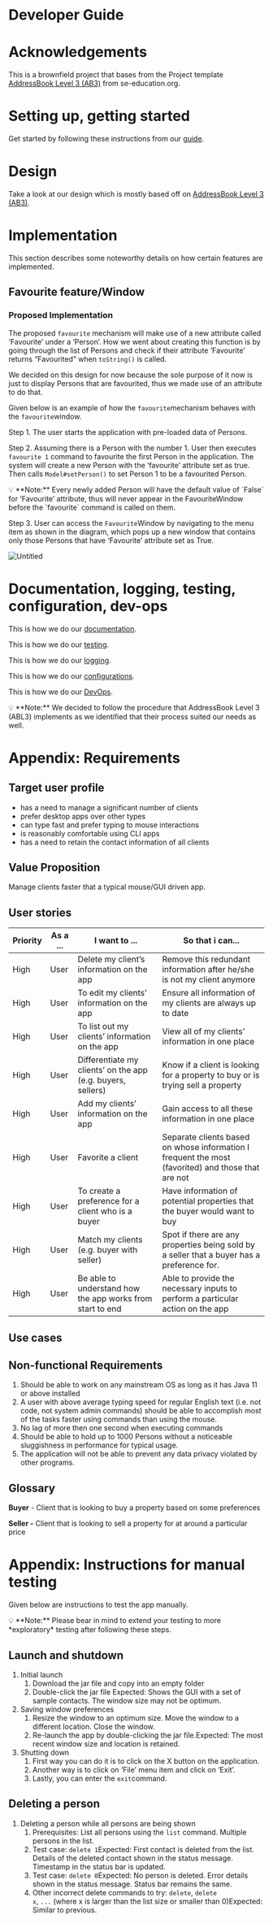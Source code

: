 # Developer Guide

# Acknowledgements

This is a brownfield project that bases from the Project template [AddressBook Level 3 (AB3)](https://se-education.org/docs/templates.html) from se-education.org. 

# Setting up, getting started

Get started by following these instructions from our [guide](https://www.notion.so/Setting-up-and-getting-started-28e77333ad24494093cc39f79194a1e2). 

# Design

Take a look at our design which is mostly based off on [AddressBook Level 3 (AB3)](https://se-education.org/addressbook-level3/DeveloperGuide.html#design).

# Implementation

This section describes some noteworthy details on how certain features are implemented.

## Favourite feature/Window

### Proposed Implementation

The proposed `favourite` mechanism will make use of a new attribute called ‘Favourite’ under a ‘Person’. How we went about creating this function is by going through the list of Persons and check if their attribute ‘Favourite’ returns “Favourited” when `toString()` is called.

We decided on this design for now because the sole purpose of it now is just to display Persons that are favourited, thus we made use of an attribute to do that.

Given below is an example of how the `favourite`mechanism behaves with the `favourite`window.

Step 1. The user starts the application with pre-loaded data of Persons.

Step 2. Assuming there is a Person with the number 1. User then executes `favourite 1` command to favourite the first Person in the application. The system will create a new Person with the ‘favourite’ attribute set as true. Then calls `Model#setPerson()` to set Person 1 to be a favourited Person.

<aside>
💡 **Note:** Every newly added Person will have the default value of `False` for ‘Favourite’ attribute, thus will never appear in the FavouriteWindow before the `favourite` command is called on them.

</aside>

Step 3. User can access the `Favourite`Window by navigating to the menu item as shown in the diagram, which pops up a new window that contains only those Persons that have ‘Favourite’ attribute set as True.

![Untitled](Developer%20%2001421/Untitled.png)

# Documentation, logging, testing, configuration, dev-ops

This is how we do our [documentation](https://se-education.org/addressbook-level3/Documentation.html).

This is how we do our [testing](https://se-education.org/addressbook-level3/Testing.html).

This is how we do our [logging](https://se-education.org/addressbook-level3/Logging.html).

This is how we do our [configurations](https://se-education.org/addressbook-level3/Configuration.html).

This is how we do our [DevOps](https://se-education.org/addressbook-level3/DevOps.html).

<aside>
💡 **Note:** We decided to follow the procedure that AddressBook Level 3 (ABL3) implements as we identified that their process suited our needs as well.

</aside>

# Appendix: Requirements

## Target user profile

- has a need to manage a significant number of clients
- prefer desktop apps over other types
- can type fast and prefer typing to mouse interactions
- is reasonably comfortable using CLI apps
- has a need to retain the contact information of all clients

## Value Proposition

Manage clients faster that a typical mouse/GUI driven app.

## User stories

| Priority | As a ... | I want to ... | So that i can... |
| --- | --- | --- | --- |
| High | User | Delete my client’s information on the app | Remove this redundant information after he/she is not my client anymore |
| High | User | To edit my clients’ information on the app | Ensure all information of my clients are always up to date |
| High | User | To list out my clients’ information on the app | View all of my clients’ information in one place |
| High | User | Differentiate my clients’ on the app (e.g. buyers, sellers) | Know if a client is looking for a property to buy or is trying sell a property |
| High | User | Add my clients’ information on the app | Gain access to all these information in one place   |
| High | User | Favorite a client | Separate clients based on whose information I frequent the most (favorited) and those that are not |
| High | User | To create a preference for a client who is a buyer | Have information of potential properties that the buyer would want to buy |
| High | User | Match my clients (e.g. buyer with seller) | Spot if there are any properties being sold by a seller that a buyer has a preference for. |
| High | User | Be able to understand how the app works from start to end | Able to provide the necessary inputs to perform a particular action on the app |

## Use cases

## Non-functional Requirements

1. Should be able to work on any mainstream OS as long as it has Java 11 or above installed
2. A user with above average typing speed for regular English text (i.e. not code, not system admin commands) should be able to accomplish most of the tasks faster using commands than using the mouse.
3. No lag of more then one second when executing commands
4. Should be able to hold up to 1000 Persons without a noticeable sluggishness in performance for typical usage.
5. The application will not be able to prevent any data privacy violated by other programs.

## Glossary

**Buyer** - Client that is looking to buy a property based on some preferences

**Seller -** Client that is looking to sell a property for at around a particular price

# Appendix: Instructions for manual testing

Given below are instructions to test the app manually.

<aside>
💡 **Note:** Please bear in mind to extend your testing to more *exploratory* testing after following these steps.

</aside>

## Launch and shutdown

1. Initial launch
    1. Download the jar file and copy into an empty folder
    2. Double-click the jar file Expected: Shows the GUI with a set of sample contacts. The window size may not be optimum.
2. Saving window preferences
    1. Resize the window to an optimum size. Move the window to a different location. Close the window.
    2. Re-launch the app by double-clicking the jar file.Expected: The most recent window size and location is retained.
3. Shutting down
    1. First way you can do it is to click on the X button on the application.
    2. Another way is to click on ‘File’ menu item and click on ‘Exit’.
    3. Lastly, you can enter the `exit`command.

## Deleting a person

1. Deleting a person while all persons are being shown
    1. Prerequisites: List all persons using the `list` command. Multiple persons in the list.
    2. Test case: `delete 1`Expected: First contact is deleted from the list. Details of the deleted contact shown in the status message. Timestamp in the status bar is updated.
    3. Test case: `delete 0`Expected: No person is deleted. Error details shown in the status message. Status bar remains the same.
    4. Other incorrect delete commands to try: `delete`, `delete x`, `...` (where x is larger than the list size or smaller than 0)Expected: Similar to previous.